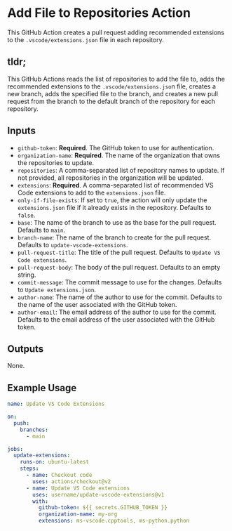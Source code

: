   # Add File to Repositories Action

This GitHub Action creates a pull request adding recommended extensions to the `.vscode/extensions.json` file in each repository.

## tldr;
This GitHub Actions reads the list of repositories to add the file to, adds the recommended extensions to the `.vscode/extensions.jso`n file, creates a new branch, adds the specified file to the branch, and creates a new pull request from the branch to the default branch of the repository for each repository.


## Inputs

- `github-token`: **Required**. The GitHub token to use for authentication.
- `organization-name`: **Required**. The name of the organization that owns the repositories to update.
- `repositories`: A comma-separated list of repository names to update. If not provided, all repositories in the organization will be updated.
- `extensions`: **Required**. A comma-separated list of recommended VS Code extensions to add to the `extensions.json` file.
- `only-if-file-exists`: If set to `true`, the action will only update the `extensions.json` file if it already exists in the repository. Defaults to `false`.
- `base`: The name of the branch to use as the base for the pull request. Defaults to `main`.
- `branch-name`: The name of the branch to create for the pull request. Defaults to `update-vscode-extensions`.
- `pull-request-title`: The title of the pull request. Defaults to `Update VS Code extensions`.
- `pull-request-body`: The body of the pull request. Defaults to an empty string.
- `commit-message`: The commit message to use for the changes. Defaults to `Update extensions.json`.
- `author-name`: The name of the author to use for the commit. Defaults to the name of the user associated with the GitHub token.
- `author-email`: The email address of the author to use for the commit. Defaults to the email address of the user associated with the GitHub token.

## Outputs

None.

## Example Usage

```yaml
name: Update VS Code Extensions

on:
  push:
    branches:
      - main

jobs:
  update-extensions:
    runs-on: ubuntu-latest
    steps:
      - name: Checkout code
        uses: actions/checkout@v2
      - name: Update VS Code extensions
        uses: username/update-vscode-extensions@v1
        with:
          github-token: ${{ secrets.GITHUB_TOKEN }}
          organization-name: my-org
          extensions: ms-vscode.cpptools, ms-python.python
```